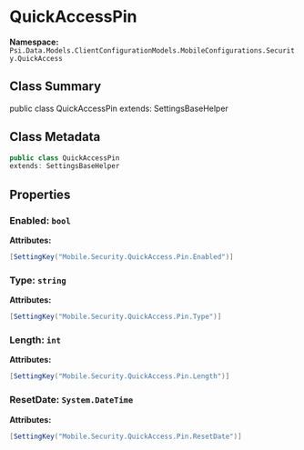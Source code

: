 # QuickAccessPin

**Namespace:** `Psi.Data.Models.ClientConfigurationModels.MobileConfigurations.Security.QuickAccess`

## Class Summary

public class QuickAccessPin
extends: SettingsBaseHelper

## Class Metadata

```typescript
public class QuickAccessPin
extends: SettingsBaseHelper
```

## Properties

### Enabled: `bool`

**Attributes:**
```csharp
[SettingKey("Mobile.Security.QuickAccess.Pin.Enabled")]
```

### Type: `string`



**Attributes:**
```csharp
[SettingKey("Mobile.Security.QuickAccess.Pin.Type")]
```

### Length: `int`



**Attributes:**
```csharp
[SettingKey("Mobile.Security.QuickAccess.Pin.Length")]
```

### ResetDate: `System.DateTime`



**Attributes:**
```csharp
[SettingKey("Mobile.Security.QuickAccess.Pin.ResetDate")]
```
